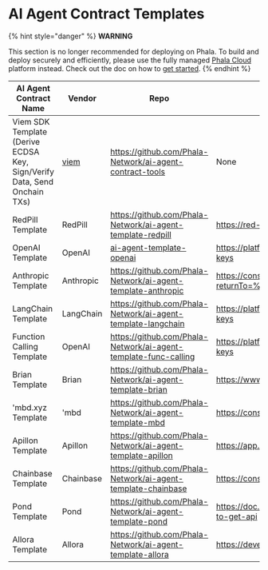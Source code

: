 # AI Agent Contract Templates

{% hint style="danger" %}
**WARNING**

This section is no longer recommended for deploying on Phala. To build and deploy securely and efficiently, please use the fully managed [Phala Cloud](https://cloud.phala.network) platform instead. Check out the doc on how to [get started](../../cloud/getting-started/getting-started.md).
{% endhint %}

<table><thead><tr><th width="247">AI Agent Contract Name</th><th>Vendor</th><th width="220">Repo</th><th>API Key</th></tr></thead><tbody><tr><td>Viem SDK Template<br>(Derive ECDSA Key, Sign/Verify Data, Send Onchain TXs)</td><td><a href="https://viem.sh">viem</a></td><td><a href="https://github.com/Phala-Network/ai-agent-contract-tools">https://github.com/Phala-Network/ai-agent-contract-tools</a></td><td>None</td></tr><tr><td>RedPill Template</td><td>RedPill</td><td><a href="https://github.com/Phala-Network/ai-agent-template-redpill">https://github.com/Phala-Network/ai-agent-template-redpill</a></td><td><a href="https://red-pill.ai">https://red-pill.ai</a></td></tr><tr><td>OpenAI Template</td><td>OpenAI</td><td><a href="https://github.com/Phala-Network/ai-agent-template-openai">ai-agent-template-openai</a></td><td><a href="https://platform.openai.com/account/api-keys">https://platform.openai.com/account/api-keys</a></td></tr><tr><td>Anthropic Template</td><td>Anthropic</td><td><a href="https://github.com/Phala-Network/ai-agent-template-anthropic">https://github.com/Phala-Network/ai-agent-template-anthropic</a></td><td><a href="https://console.anthropic.com/login?returnTo=%2F%3F">https://console.anthropic.com/login?returnTo=%2F%3F</a></td></tr><tr><td>LangChain Template</td><td>LangChain</td><td><a href="https://github.com/Phala-Network/ai-agent-template-langchain">https://github.com/Phala-Network/ai-agent-template-langchain</a></td><td><a href="https://platform.openai.com/account/api-keys">https://platform.openai.com/account/api-keys</a></td></tr><tr><td>Function Calling Template</td><td>OpenAI</td><td><a href="https://github.com/Phala-Network/ai-agent-template-func-calling">https://github.com/Phala-Network/ai-agent-template-func-calling</a></td><td><a href="https://platform.openai.com/account/api-keys">https://platform.openai.com/account/api-keys</a></td></tr><tr><td>Brian Template</td><td>Brian</td><td><a href="https://github.com/Phala-Network/ai-agent-template-brian">https://github.com/Phala-Network/ai-agent-template-brian</a></td><td><a href="https://www.brianknows.org/app">https://www.brianknows.org/app</a></td></tr><tr><td>'mbd.xyz Template</td><td>'mbd</td><td><a href="https://github.com/Phala-Network/ai-agent-template-mbd">https://github.com/Phala-Network/ai-agent-template-mbd</a></td><td><a href="https://console.mbd.xyz/dashboard">https://console.mbd.xyz/dashboard</a></td></tr><tr><td>Apillon Template</td><td>Apillon</td><td><a href="https://github.com/Phala-Network/ai-agent-template-apillon">https://github.com/Phala-Network/ai-agent-template-apillon</a></td><td><a href="https://app.apillon.io/login">https://app.apillon.io/login</a></td></tr><tr><td>Chainbase Template</td><td>Chainbase</td><td><a href="https://github.com/Phala-Network/ai-agent-template-chainbase">https://github.com/Phala-Network/ai-agent-template-chainbase</a></td><td><a href="https://console.chainbase.com/">https://console.chainbase.com/</a></td></tr><tr><td>Pond Template</td><td>Pond</td><td><a href="https://github.com/Phala-Network/ai-agent-template-pond">https://github.com/Phala-Network/ai-agent-template-pond</a></td><td><a href="https://doc.cryptopond.xyz/docs/how-to-get-api">https://doc.cryptopond.xyz/docs/how-to-get-api</a></td></tr><tr><td>Allora Template</td><td>Allora</td><td><a href="https://github.com/Phala-Network/ai-agent-template-allora">https://github.com/Phala-Network/ai-agent-template-allora</a></td><td><a href="https://developer.upshot.xyz/signup">https://developer.upshot.xyz/signup</a></td></tr></tbody></table>

